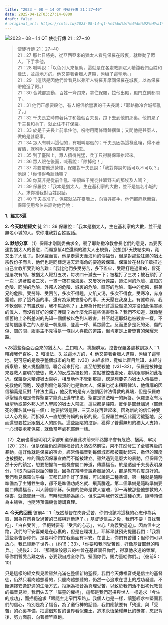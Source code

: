```yaml
---
title: "2023 – 08 – 14 QT 使徒行傳 21：27~40"
date: 2025-04-12T03:27:14+0800
draft: false
# original_url: https://cmtc.tw/2023-08-14-qt-%e4%bd%bf%e5%be%92%e8%a1%8c%e5%82%b3-21%ef%bc%9a2740
---
```


![2023 – 08 – 14 QT  使徒行傳 21：27\~40](/images/qt.jpg  "2023 – 08 – 14 QT  使徒行傳 21：27\~40")

> 使徒行傳 21：27\~40  
> 21：27 那七日將完，從亞西亞來的猶太人看見保羅在殿裏，就聳動了眾人，下手拿他，  
> 21：28 喊叫說：「以色列人來幫助，這就是在各處教訓眾人糟踐我們百姓和律法，並這地方的。他又帶著希臘人進殿，污穢了這聖地。」  
> 21：29 （這話是因他們曾看見以弗所人特羅非摩同保羅在城裏，以為保羅帶他進了殿。）  
> 21：30 合城都震動，百姓一齊跑來，拿住保羅，拉他出殿，殿門立刻都關了。  
> 21：31 他們正想要殺他，有人報信給營裏的千夫長說：「耶路撒冷合城都亂了。」  
> 21：32 千夫長立時帶著兵丁和幾個百夫長，跑下去到他們那裏。他們見了千夫長和兵丁，就止住不打保羅。  
> 21：33 於是千夫長上前拿住他，吩咐用兩條鐵鍊捆鎖；又問他是甚麼人，做的是甚麼事。  
> 21：34 眾人有喊叫這個的，有喊叫那個的；千夫長因為這樣亂嚷，得不著實情，就吩咐人將保羅帶進營樓去。  
> 21：35 到了臺階上，眾人擠得兇猛，兵丁只得將保羅抬起來。  
> 21：36 眾人跟在後面，喊著說：「除掉他！」  
> 21：37 將要帶他進營樓，保羅對千夫長說：「我對你說句話可以不可以？」他說：「你懂得希臘話嗎？  
> 21：38 你莫非是從前作亂、帶領四千兇徒往曠野去的那埃及人嗎？」  
> 21：39 保羅說：「我本是猶太人，生在基利家的大數，並不是無名小城的人。求你准我對百姓說話。  
> 21：40 千夫長准了。保羅就站在臺階上，向百姓擺手，他們都靜默無聲，保羅便用希伯來話對他們說：

**1.  經文3遍**

**2. 今天默想經文**
徒 21：39 保羅說：「我本是猶太人，生在基利家的大數，並不是無名小城的人。求你准我對百姓說話。

**3. 默想分享**
（1）保羅才剛剛委曲求全，聽了耶路撒冷教會長老們的意見，為要表達對猶太人的善意，而願意幫4位還願的猶太人出規費，沒想到7天快結束時，竟又出了大亂子。對保羅而言，他是走遍天涯海角的傳福音，但是對那些狂熱的猶太宗教份子而言，他們也是同樣走遍天涯海角的要追殺保羅。保羅曾在林後11章描述自己宣教所受到的苦難：「我比他們多受勞苦，多下監牢，受鞭打是過重的，冒死是屢次有的。被猶太人鞭打五次，每次四十減去一下；被棍打了三次；被石頭打了一次；遇著船壞三次，一晝一夜在深海裏。又屢次行遠路，遭江河的危險、盜賊的危險、同族的危險、外邦人的危險、城裏的危險、曠野的危險、海中的危險、假弟兄的危險。受勞碌、受困苦，多次不得睡，又飢又渴，多次不得食，受寒冷，赤身露體。除了這外面的事，還有為眾教會掛心的事，天天壓在我身上。有誰軟弱，我不軟弱呢？有誰跌倒，我不焦急呢？」上帝為什麼允許這些魔鬼的差役如此傷害祂的僕人，而沒有好好的保守護衛？為什麼允許這些傷害發生？我們不知道，就像整個舊約上帝所差派的先知一個個被以色列人殺害，甚至就連耶穌也被殺害一樣。不是每個服事主的人都是一帆風順、登高一呼、萬眾歸主。反而更多是死的死、傷的傷、關的關，服事主不見得是一條討人喜歡的道路，但肯定是上帝獎賞的榮耀天路。

v28這些從亞西亞來的猶太人，血口噴人，挑撥群眾，控告保羅各處教訓眾人：1. 糟踐我們百姓、2. 和律法、3. 並這地方的，4. 他又帶著希臘人進殿，污穢了這聖地。更可惡的是幾乎整個城市的群眾（v30）未經求證，竟如此盲目無知，未經分辨察驗，被人挑撥離間，聯合起來打他、甚至想要殺他（v31\~32）。保羅是被神差來要救人靈魂的使徒，救人的反成為被殺的，差點被控告處死，處境跟耶穌如此相近。保羅從未糟踐猶太百姓，相反地他不管到那裏，總是想要先向猶太人傳福音，先救他的同胞，沒想到傷他最深的也是猶太人。保羅也從未糟踐律法，他傳講的因信稱義是反對「律法主義」，他反對的是有人強調因律法得救的異端，但是保羅教導聖經真理是倚靠聖靈才能真正遵守律法，聖靈是律法唯一的解答。保羅更沒有污穢聖地或帶外邦人進入聖殿的猶太人禁區，這些都是誣陷。反倒是耶穌講過（耶穌死的罪名其中有一個）：祂要拆毀這殿，三天以後再建起來。因為新約的信仰神要以人心為殿，而拆掉人一直想要倚賴的有形的殿，但保羅並未因此而污穢聖地，反而還想要拉近跟猶太人的關係。這些誣陷的控訴，獲得了普遍無知的猶太人支持，一心想要處死保羅，就像當年處死耶穌一樣。

（2）之前也看過明明大家都知道保羅此次前來耶路撒冷會有危險、捆索、牢災（20：23），但是保羅仍然胸懷福音的火熱依然前往，果不其然發生了全城等級的暴動。這好像就是保羅的宿命，經常傳福音到每個城市都被震動起來，撒但的國度也被攪動，神的國度因保羅宣教而不斷被建立。雖然遇到這麼大的暴動，但保羅仍然十分的鎮定，想要把握每一個機會開口佈道，傳講福音。於是透過千夫長表明身分，爭取向百姓說話的機會。因為在當時會說希臘話的人，都是教育程度良好的。我們看見保羅似乎每一天都已經作好了準備，可以說是二種準備，第一種就是隨時準備為了主犧牲生命，卻不是準備功成名就、飛黃騰達。第二個準備是隨時準備要開口傳講福音，叫人歸信耶穌。保羅的使命是救人靈魂，卻一再被那些他想救的人傷害，就像耶穌一樣。有時想想頗為痛心，但求主叫我們效法這種心志，隨時預備為主犧牲，也隨時預備機會傳講真理。

**4. 今天的回應**
彼前4：1「既然基督在肉身受苦，你們也該將這樣的心志作為兵器，因為在肉身受過苦的已經與罪斷絕了。」基督徒信主之後，我們不要「自找苦吃」、「白白受苦」，但絕對要有「受苦的心志」，甘心「為義受逼迫」。因為信主之路，我們的平安喜樂是在心裏的，但是在環境上，耶穌早就預先提醒我們：「我將這些事告訴你們，是要叫你們在我裏面有平安。在世上，你們有苦難；但你們可以放心，我已經勝了世界。」（約16：33）、「你要和我同受苦難，好像基督耶穌的精兵。」（提後2：3）、「那賜諸般恩典的神曾在基督裏召你們，得享他永遠的榮耀，等你們暫受苦難之後，必要親自成全你們，堅固你們，賜力量給你們。」（彼前5：10）

只是這樣的經文與見證雖然充滿在整個新約聖經，我們今天傳福音或是信主的基督徒，仍然只看肉體想看的，只聽肉體想聽的，仍然一心追求在世上的成功發達，不斷選擇安逸舒適的生活方式，拒絕為福音為真理受苦，以致於我們活不出初代教會的福音見證，我們失去了「屬靈的權柄」，這都是我們選擇與世人一樣追求「今生的成功」，而拒絕追求「跟隨主走窄門窄路」。我個人也是一樣，讀聖經求神堅固我們的信心，特別是為了福音，為了遵行神的話語，我們應該要有「殉道」與「受苦」的心裏準備，把這個短暫的世界看似糞土，追求永恆榮耀無比的獎賞，忘記背後，努力面前，向著標竿直跑。
